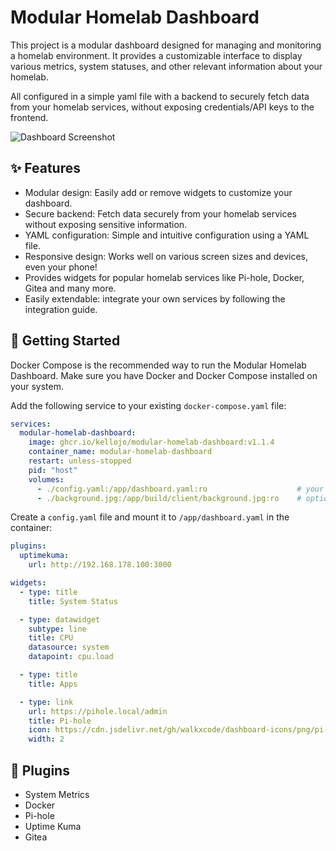 # Modular Homelab Dashboard
This project is a modular dashboard designed for managing and monitoring a homelab environment. It provides a customizable interface to display various metrics, system statuses, and other relevant information about your homelab.

All configured in a simple yaml file with a backend to securely fetch data from your homelab services, without exposing credentials/API keys to the frontend.

![Dashboard Screenshot](https://raw.githubusercontent.com/Kellojo/Modular-Homelab-Dashboard/refs/heads/docs/images/preview.png)

## ✨ Features
- Modular design: Easily add or remove widgets to customize your dashboard.
- Secure backend: Fetch data securely from your homelab services without exposing sensitive information.
- YAML configuration: Simple and intuitive configuration using a YAML file.
- Responsive design: Works well on various screen sizes and devices, even your phone!
- Provides widgets for popular homelab services like Pi-hole, Docker, Gitea and many more.
- Easily extendable: integrate your own services by following the integration guide.

## 🚀 Getting Started
Docker Compose is the recommended way to run the Modular Homelab Dashboard. Make sure you have Docker and Docker Compose installed on your system.

Add the following service to your existing `docker-compose.yaml` file:

```yaml
services:
  modular-homelab-dashboard:
    image: ghcr.io/kellojo/modular-homelab-dashboard:v1.1.4
    container_name: modular-homelab-dashboard
    restart: unless-stopped
    pid: "host"
    volumes:
      - ./config.yaml:/app/dashboard.yaml:ro                    # your dashboard config
      - ./background.jpg:/app/build/client/background.jpg:ro    # optional custom background
```

Create a `config.yaml` file and mount it to `/app/dashboard.yaml` in the container:

```yaml
plugins:
  uptimekuma:
    url: http://192.168.178.100:3000

widgets:
  - type: title
    title: System Status

  - type: datawidget
    subtype: line
    title: CPU
    datasource: system
    datapoint: cpu.load

  - type: title
    title: Apps

  - type: link
    url: https://pihole.local/admin
    title: Pi-hole
    icon: https://cdn.jsdelivr.net/gh/walkxcode/dashboard-icons/png/pi-hole.png
    width: 2
```

## 🔌 Plugins
- System Metrics
- Docker
- Pi-hole
- Uptime Kuma
- Gitea
